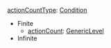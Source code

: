 
[actionCountType](EntrenchmentactionCountType.md): [Condition](Condition.md)
  * Finite
    * [actionCount](EntrenchmentGenericLevel.md): [GenericLevel](GenericLevel.md)
  * Infinite